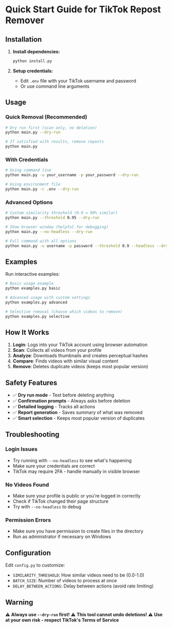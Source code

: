 # Quick Start Guide for TikTok Repost Remover

## Installation

1. **Install dependencies:**
   ```bash
   python install.py
   ```

2. **Setup credentials:**
   - Edit `.env` file with your TikTok username and password
   - Or use command line arguments

## Usage

### Quick Removal (Recommended)
```bash
# Dry run first (scan only, no deletion)
python main.py --dry-run

# If satisfied with results, remove reposts
python main.py
```

### With Credentials
```bash
# Using command line
python main.py -u your_username -p your_password --dry-run

# Using environment file
python main.py -c .env --dry-run
```

### Advanced Options
```bash
# Custom similarity threshold (0.9 = 90% similar)
python main.py --threshold 0.95 --dry-run

# Show browser window (helpful for debugging)
python main.py --no-headless --dry-run

# Full command with all options
python main.py -u username -p password --threshold 0.9 --headless --dry-run
```

## Examples

Run interactive examples:
```bash
# Basic usage example
python examples.py basic

# Advanced usage with custom settings
python examples.py advanced

# Selective removal (choose which videos to remove)
python examples.py selective
```

## How It Works

1. **Login**: Logs into your TikTok account using browser automation
2. **Scan**: Collects all videos from your profile
3. **Analyze**: Downloads thumbnails and creates perceptual hashes
4. **Compare**: Finds videos with similar visual content
5. **Remove**: Deletes duplicate videos (keeps most popular version)

## Safety Features

- ✅ **Dry run mode** - Test before deleting anything
- ✅ **Confirmation prompts** - Always asks before deletion
- ✅ **Detailed logging** - Tracks all actions
- ✅ **Report generation** - Saves summary of what was removed
- ✅ **Smart selection** - Keeps most popular version of duplicates

## Troubleshooting

### Login Issues
- Try running with `--no-headless` to see what's happening
- Make sure your credentials are correct
- TikTok may require 2FA - handle manually in visible browser

### No Videos Found
- Make sure your profile is public or you're logged in correctly
- Check if TikTok changed their page structure
- Try with `--no-headless` to debug

### Permission Errors
- Make sure you have permission to create files in the directory
- Run as administrator if necessary on Windows

## Configuration

Edit `config.py` to customize:
- `SIMILARITY_THRESHOLD`: How similar videos need to be (0.0-1.0)
- `BATCH_SIZE`: Number of videos to process at once
- `DELAY_BETWEEN_ACTIONS`: Delay between actions (avoid rate limiting)

## Warning

⚠️ **Always use `--dry-run` first!**
⚠️ **This tool cannot undo deletions!**
⚠️ **Use at your own risk - respect TikTok's Terms of Service**